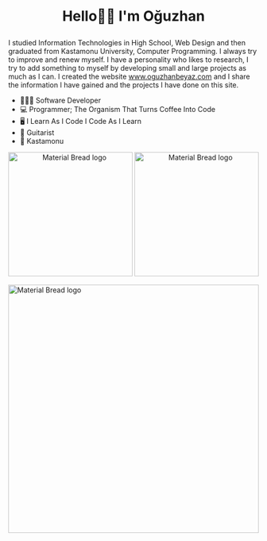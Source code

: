 <h1><p align="center">
Hello👋🏻 I'm Oğuzhan
</p></h1>

I studied Information Technologies in High School, Web Design and then graduated from Kastamonu University, Computer Programming. I always try to improve and renew myself. I have a personality who likes to research, I try to add something to myself by developing small and large projects as much as I can. I created the website www.oguzhanbeyaz.com and I share the information I have gained and the projects I have done on this site.

- 👨🏻‍💻 Software Developer
- 💻 Programmer; The Organism That Turns Coffee Into Code
- 🖥 I Learn As I Code I Code As I Learn
- 🎸 Guitarist
- 📌 Kastamonu


<p align="center">
 <a href="https://www.linkedin.com/in/oğuzhan-beyaz-150ba21a1/" target="_blank"><img width="250" src="https://user-images.githubusercontent.com/56650405/197894461-612b4a42-93c9-42a0-9466-4bd204766f1e.png" alt="Material Bread logo"></a>
<a href="https://www.linkedin.com/in/oğuzhan-beyaz-150ba21a1/" target="_blank"><img width="250" src="https://user-images.githubusercontent.com/56650405/197893664-1d1bd9f4-0a65-459b-824b-7427f4198c72.png" alt="Material Bread logo"></a>
</p>

<p>
<img width="100%" height="500" src="https://user-images.githubusercontent.com/56650405/197854497-9c769eb1-7acf-4efb-8843-56c39c77195d.gif" alt="Material Bread logo">
</p>

<!---
oguzhanbeyaz/oguzhanbeyaz is a ✨ special ✨ repository because its `README.md` (this file) appears on your GitHub profile.
You can click the Preview link to take a look at your changes.
--->
